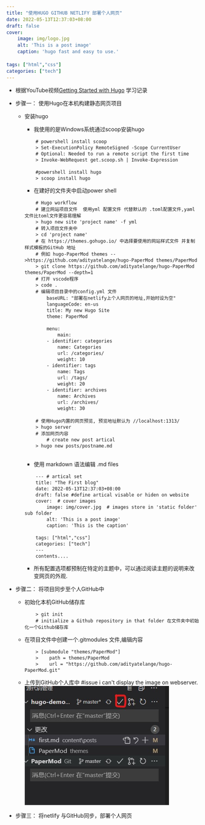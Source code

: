```yaml
---
title: "使用HUGO GITHUB NETLIFY 部署个人网页"
date: 2022-05-13T12:37:03+08:00
draft: false
cover:
    image: img/logo.jpg
    alt: 'This is a post image'
    caption: 'hugo fast and easy to use.'

tags: ["html","css"]
categories: ["tech"]
---
```


- 根据YouTube视频[Getting Started with Hugo](https://www.youtube.com/watch?v=hjD9jTi_DQ4&t=2197s) 学习记录
- 步骤一： 使用Hugo在本机构建静态网页项目
  - 安装hugo
    - 我使用的是Windows系统通过scoop安装hugo

    ```code
        # powershell install scoop
        > Set-ExecutionPolicy RemoteSigned -Scope CurrentUser
        # Optional: Needed to run a remote script the first time
        > Invoke-WebRequest get.scoop.sh | Invoke-Expression

        #powershell install hugo
        > scoop install hugo       
    ```

    - 在建好的文件夹中启动power shell

    ```code
        # Hugo workflow        
        # 建立网站项目文件  使用yml 配置文件 代替默认的 .toml配置文件,yaml文件比toml文件更容易理解
        > hugo new site 'project name' -f yml
        # 转入项目文件夹中 
        > cd 'project name'
        # 在 https://themes.gohugo.io/ 中选择要使用的网站样式文件 并复制样式模板的GitHub 地址
        # 例如 hugo-PaperMod themes -->https://github.com/adityatelange/hugo-PaperMod themes/PaperMod
        > git clone https://github.com/adityatelange/hugo-PaperMod themes/PaperMod --depth=1
        # 打开 vscode程序
        > code .
        # 编辑项目目录中的config.yml 文件
            baseURL: "部署在netlify上个人网页的地址,开始时设为空"
            languageCode: en-us
            title: My new Hugo Site
            theme: PaperMod
            
            menu:
                main:
            - identifier: categories
                name: Categories
                url: /categories/
                weight: 10
            - identifier: tags
                name: Tags
                url: /tags/
                weight: 20
            - identifier: archives
                name: Archives
                url: /archives/
                weight: 30
        
        # 使用Hugo内置的网页预览, 预览地址默认为 //localhost:1313/
        > hugo server
        # 添加网页内容
            # create new post artical
        > hugo new posts/postname.md
        
    ```

    - 使用 markdown 语法编辑 .md files

    ```code
        --- # artical set
        title: "The First blog"
        date: 2022-05-13T12:37:03+08:00
        draft: false #define artical visable or hiden on website
        cover:  # cover images
            image: img/cover.jpg  # images store in 'static folder' sub folder
            alt: 'This is a post image'
            caption: 'This is the caption'
        
        tags: ["html","css"]
        categories: ["tech"]
        ---
        contents....
    ```
  
    - 所有配置选项都预制在特定的主题中，可以通过阅读主题的说明来改变网页的外观.

- 步骤二： 将项目同步至个人GitHub中
  - 初始化本机GitHub储存库

    ```code
        > git init 
        # initialize a Github repository in that folder 在文件夹中初始化一个Github储存库
    ```

  - 在项目文件中创建一个.gitmodules 文件,编辑内容

    ```code
        > [submodule "themes/PaperMod"]
        >    path = themes/PaperMod
        >    url = "https://github.com/adityatelange/hugo-PaperMod.git"
    
    ```

  - 上传到GitHub个人库中  #issue i can't display the image on webserver.
    ![alt text](/static/img/gitpush.jpg)

- 步骤三： 将netlify 与GitHub同步，部署个人网页

